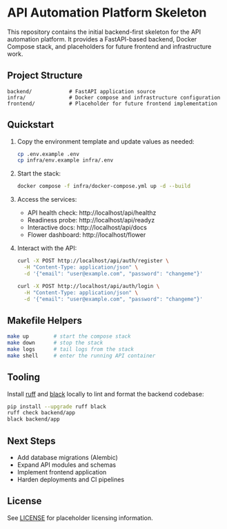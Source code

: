 # API Automation Platform Skeleton

This repository contains the initial backend-first skeleton for the API automation platform. It provides a FastAPI-based backend, Docker Compose stack, and placeholders for future frontend and infrastructure work.

## Project Structure

```
backend/            # FastAPI application source
infra/              # Docker compose and infrastructure configuration
frontend/           # Placeholder for future frontend implementation
```

## Quickstart

1. Copy the environment template and update values as needed:

   ```bash
   cp .env.example .env
   cp infra/env.example infra/.env
   ```

2. Start the stack:

   ```bash
   docker compose -f infra/docker-compose.yml up -d --build
   ```

3. Access the services:

   - API health check: http://localhost/api/healthz
   - Readiness probe: http://localhost/api/readyz
   - Interactive docs: http://localhost/api/docs
   - Flower dashboard: http://localhost/flower

4. Interact with the API:

   ```bash
   curl -X POST http://localhost/api/auth/register \
     -H "Content-Type: application/json" \
     -d '{"email": "user@example.com", "password": "changeme"}'

   curl -X POST http://localhost/api/auth/login \
     -H "Content-Type: application/json" \
     -d '{"email": "user@example.com", "password": "changeme"}'
   ```

## Makefile Helpers

```bash
make up        # start the compose stack
make down      # stop the stack
make logs      # tail logs from the stack
make shell     # enter the running API container
```

## Tooling

Install [ruff](https://github.com/astral-sh/ruff) and [black](https://github.com/psf/black) locally to lint and format the backend codebase:

```bash
pip install --upgrade ruff black
ruff check backend/app
black backend/app
```

## Next Steps

- Add database migrations (Alembic)
- Expand API modules and schemas
- Implement frontend application
- Harden deployments and CI pipelines

## License

See [LICENSE](./LICENSE) for placeholder licensing information.
